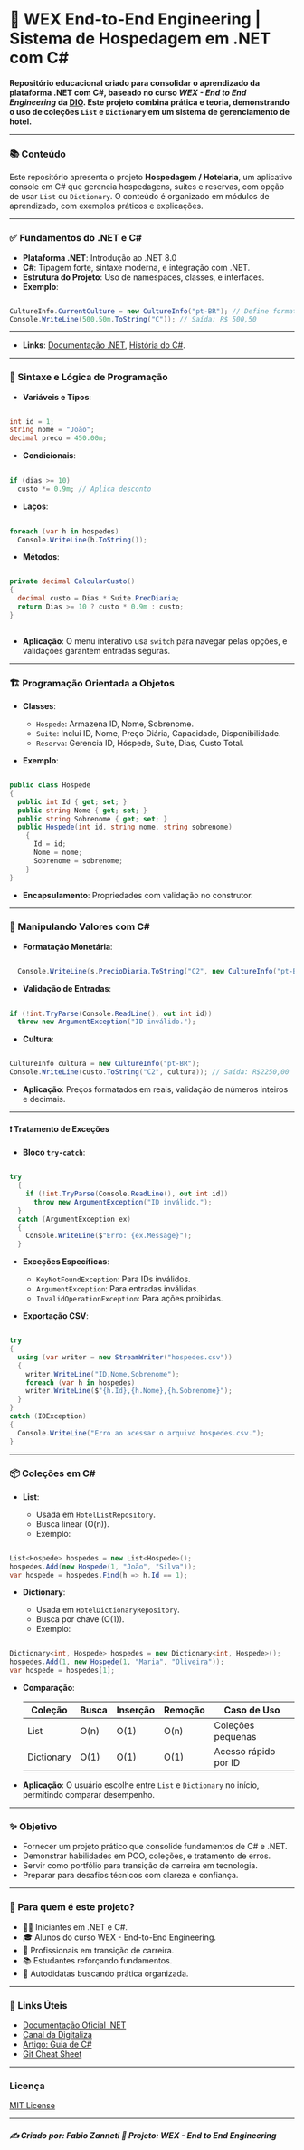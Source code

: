 # 🧠 WEX End-to-End Engineering | Sistema de Hospedagem em .NET com C#

**Repositório educacional criado para consolidar o aprendizado da plataforma .NET com C#, baseado no curso _WEX - End to End Engineering_ da [DIO](https://web.dio.me). Este projeto combina prática e teoria, demonstrando o uso de coleções `List` e `Dictionary` em um sistema de gerenciamento de hotel.**

---

### 📚 Conteúdo

Este repositório apresenta o projeto **Hospedagem / Hotelaria**, um aplicativo console em C# que gerencia hospedagens, suítes e reservas, com opção de usar `List` ou `Dictionary`. O conteúdo é organizado em módulos de aprendizado, com exemplos práticos e explicações.

---

### ✅ Fundamentos do .NET e C#

- **Plataforma .NET**: Introdução ao .NET 8.0
- **C#**: Tipagem forte, sintaxe moderna, e integração com .NET.
- **Estrutura do Projeto**: Uso de namespaces, classes, e interfaces.
- **Exemplo**:

```csharp

CultureInfo.CurrentCulture = new CultureInfo("pt-BR"); // Define formatação brasileira
Console.WriteLine(500.50m.ToString("C")); // Saída: R$ 500,50

```

---

- **Links**: [Documentação .NET](https://learn.microsoft.com/dotnet), [História do C#](https://learn.microsoft.com/csharp/tour-of-csharp).

---

### 🧪 Sintaxe e Lógica de Programação

- **Variáveis e Tipos**:

```csharp

int id = 1;
string nome = "João";
decimal preco = 450.00m;

```

- **Condicionais**:

```csharp
  
if (dias >= 10)
  custo *= 0.9m; // Aplica desconto

```

- **Laços**:

```csharp
  
foreach (var h in hospedes)
  Console.WriteLine(h.ToString());

```

- **Métodos**:

```csharp

private decimal CalcularCusto()
{
  decimal custo = Dias * Suite.PrecDiaria;
  return Dias >= 10 ? custo * 0.9m : custo;
}
  
```

- **Aplicação**: O menu interativo usa `switch` para navegar pelas opções, e validações garantem entradas seguras.

---

### 🏗️ Programação Orientada a Objetos

- **Classes**:

  - `Hospede`: Armazena ID, Nome, Sobrenome.
  - `Suite`: Inclui ID, Nome, Preço Diária, Capacidade, Disponibilidade.
  - `Reserva`: Gerencia ID, Hóspede, Suíte, Dias, Custo Total.

- **Exemplo**:

```csharp

public class Hospede
{
  public int Id { get; set; }
  public string Nome { get; set; }
  public string Sobrenome { get; set; }
  public Hospede(int id, string nome, string sobrenome)
    {
      Id = id;
      Nome = nome;
      Sobrenome = sobrenome;
    }
}

```

- **Encapsulamento**: Propriedades com validação no construtor.

---

### 📌 Manipulando Valores com C#

- **Formatação Monetária**:

```csharp

  Console.WriteLine(s.PrecioDiaria.ToString("C2", new CultureInfo("pt-BR"))); // Saída: R$450,00

```

- **Validação de Entradas**:

```csharp
 
if (!int.TryParse(Console.ReadLine(), out int id))
  throw new ArgumentException("ID inválido.");

```

- **Cultura**:

```csharp

CultureInfo cultura = new CultureInfo("pt-BR");
Console.WriteLine(custo.ToString("C2", cultura)); // Saída: R$2250,00

```

- **Aplicação**: Preços formatados em reais, validação de números inteiros e decimais.

---

#### ❗ Tratamento de Exceções

- **Bloco `try-catch`**:

```csharp

try
  {
    if (!int.TryParse(Console.ReadLine(), out int id))
      throw new ArgumentException("ID inválido.");
  }
  catch (ArgumentException ex)
  {
    Console.WriteLine($"Erro: {ex.Message}");
  }

```

- **Exceções Específicas**:

  - `KeyNotFoundException`: Para IDs inválidos.
  - `ArgumentException`: Para entradas inválidas.
  - `InvalidOperationException`: Para ações proibidas.

- **Exportação CSV**:

```csharp

try
{
  using (var writer = new StreamWriter("hospedes.csv"))
  {
    writer.WriteLine("ID,Nome,Sobrenome");
    foreach (var h in hospedes)
    writer.WriteLine($"{h.Id},{h.Nome},{h.Sobrenome}");
  }
}
catch (IOException)
{
  Console.WriteLine("Erro ao acessar o arquivo hospedes.csv.");
}

```

---

### 📦 Coleções em C#

- **List**:

  - Usada em `HotelListRepository`.
  - Busca linear (O(n)).
  - Exemplo:

```csharp

List<Hospede> hospedes = new List<Hospede>();
hospedes.Add(new Hospede(1, "João", "Silva"));
var hospede = hospedes.Find(h => h.Id == 1);

```

- **Dictionary**:

  - Usada em `HotelDictionaryRepository`.
  - Busca por chave (O(1)).
  - Exemplo:

```csharp

Dictionary<int, Hospede> hospedes = new Dictionary<int, Hospede>();
hospedes.Add(1, new Hospede(1, "Maria", "Oliveira"));
var hospede = hospedes[1];

```

- **Comparação**:

  | Coleção   | Busca | Inserção | Remoção | Caso de Uso              |
  |-------------|---------|------------|-----------|-----------------------|
  | List       | O(n)   | O(1)     | O(n)     | Coleções pequenas     |
  | Dictionary | O(1)     | O(1)      | O(1)      | Acesso rápido por ID  |

- **Aplicação**: O usuário escolhe entre `List` e `Dictionary` no início, permitindo comparar desempenho.

---

### ✨ Objetivo

- Fornecer um projeto prático que consolide fundamentos de C# e .NET.
- Demonstrar habilidades em POO, coleções, e tratamento de erros.
- Servir como portfólio para transição de carreira em tecnologia.
- Preparar para desafios técnicos com clareza e confiança.

---

### 🚀 Para quem é este projeto?

- 🧑‍💻 Iniciantes em .NET e C#.
- 🎓 Alunos do curso WEX - End-to-End Engineering.
- 🔁 Profissionais em transição de carreira.
- 📚 Estudantes reforçando fundamentos.
- 🧠 Autodidatas buscando prática organizada.

---

### 🔗 Links Úteis

- [Documentação Oficial .NET](https://learn.microsoft.com/dotnet)
- [Canal da Digitaliza](https://www.youtube.com/@digitaliza)
- [Artigo: Guia de C#](https://learn.microsoft.com/csharp/tour-of-csharp)
- [Git Cheat Sheet](https://education.github.com/git-cheat-sheet)

---

### Licença
[MIT License](LICENSE)

---

##### ✍️ **Criado por:** *Fabio Zanneti* 🎯 Projeto: **WEX - End to End Engineering**
